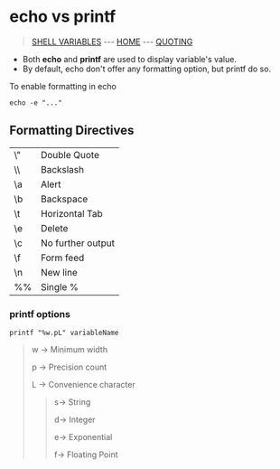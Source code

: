 # echo vs printf

> [SHELL VARIABLES](001_Shell_Variables.md) --- [HOME](../README.md) --- [QUOTING](003_Quoting.md)

* Both **echo** and **printf** are used to display variable's value.
* By default, echo don't offer  any formatting option, but printf do so.

To enable formatting in echo 
```
echo -e "..."
```

## Formatting Directives

|||
|-------------|-------------|
|\\" |Double Quote|
|\\\ |Backslash|
|\\a |Alert|
|\\b |Backspace|
|\\t |Horizontal Tab|
|\\e |Delete|
|\\c |No further output|
|\\f |Form feed|
|\\n |New line|
|%%  |Single %|

### printf options

```
printf "%w.pL" variableName
```

> w -> Minimum width
>
> p -> Precision count
>
> L -> Convenience character
>> s-> String
>> 
>> d-> Integer
>>
>> e-> Exponential
>>
>> f-> Floating Point